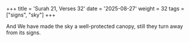 +++
title = 'Surah 21, Verses 32'
date = '2025-08-27'
weight = 32
tags = ["signs", "sky"]
+++

And We have made the sky a well-protected canopy, still they turn away from its signs.